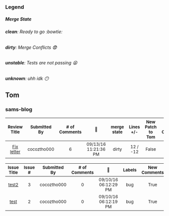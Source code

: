 ### Legend
##### Merge State
###### **clean**: Ready to go :bowtie:
###### **dirty**: Merge Conflicts :fearful:
###### **unstable**: Tests are not passing :tired_face:
###### **unknown**: uhh idk :no_mouth:
## Tom
### sams-blog
| <sub>Review Title</sub> | <sub>Submitted By</sub> | <sub># of Comments</sub> | <sub>:date:</sub> | <sub>merge state</sub> | <sub>Lines +/-</sub> | <sub>New Patch to Tom</sub> | <sub>New Comments</sub> | <sub>Needs Review</sub> | 
| :---: | :---: | :---: | :---: | :---: | :---: | :---: | :---: | :---: |
| <sub>[Fix letter](https://github.com/cocoztho000/Sams-Blog/pull/1)</sub> | <sub>cocoztho000</sub> | <sub>6</sub> | <sub>09/13/16 11:21:36 PM</sub> | <sub>dirty</sub> | <sub>12 / -12</sub> | <sub>False</sub> | <sub>False</sub> | <sub>False</sub> | 

| <sub>Issue Title</sub> | <sub>Issue #</sub> | <sub>Submitted By</sub> | <sub># of Comments</sub> | <sub>:date:</sub> | <sub>Labels</sub> | <sub>New Comments</sub> | 
| :---: | :---: | :---: | :---: | :---: | :---: | :---: |
| <sub>[test2](https://github.com/cocoztho000/Sams-Blog/issues/3)</sub> | <sub>3</sub> | <sub>cocoztho000</sub> | <sub>0</sub> | <sub>09/10/16 06:12:29 PM</sub> | <sub>bug</sub> | <sub>True</sub> | 
| <sub>[test](https://github.com/cocoztho000/Sams-Blog/issues/2)</sub> | <sub>2</sub> | <sub>cocoztho000</sub> | <sub>0</sub> | <sub>09/10/16 06:12:19 PM</sub> | <sub>bug</sub> | <sub>True</sub> | 

